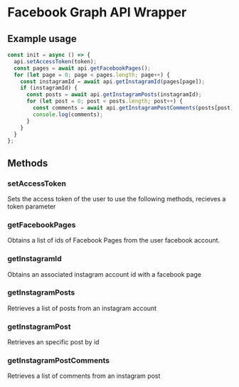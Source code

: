 # Facebook Graph API Wrapper

## Example usage

```js
const init = async () => {
  api.setAccessToken(token);
  const pages = await api.getFacebookPages();
  for (let page = 0; page < pages.length; page++) {
    const instagramId = await api.getInstagramId(pages[page]);
    if (instagramId) {
      const posts = await api.getInstagramPosts(instagramId);
      for (let post = 0; post < posts.length; post++) {
        const comments = await api.getInstagramPostComments(posts[post]);
        console.log(comments);
      }
    }
  }
};
```

## Methods

### setAccessToken

Sets the access token of the user to use the following methods, recieves a token parameter

### getFacebookPages

Obtains a list of ids of Facebook Pages from the user facebook account.

### getInstagramId

Obtains an associated instagram account id with a facebook page

### getInstagramPosts

Retrieves a list of posts from an instagram account

### getInstagramPost

Retrieves an specific post by id

### getInstagramPostComments

Retrieves a list of comments from an instagram post
